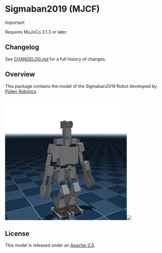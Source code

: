 # Sigmaban2019 (MJCF)

> [!IMPORTANT]
> Requires MuJoCo 3.1.3 or later.

## Changelog

See [CHANGELOG.md](./CHANGELOG.md) for a full history of changes.

## Overview

This package contains the model of the Sigmaban2019 Robot developed by [Pollen Robotics](https://www.pollen-robotics.com/).

<p float="left">
  <img src="sigmaban.png" width="400"><img src="sigmaban.gif" width="400">
</p>

## License

This model is released under an [Apache-2.0](LICENSE).

